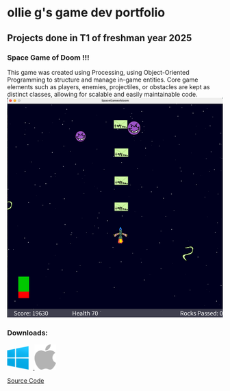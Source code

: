 # ollie g's game dev portfolio 

## Projects done in T1 of freshman year 2025

### Space Game of Doom !!!

This game was created using Processing, using Object-Oriented Programming to structure and manage in-game entities. Core game elements such as players, enemies, projectiles, or obstacles are kept as distinct classes, allowing for scalable and easily maintainable code.
![Running Game](https://github.com/pwspew/portfolio2/blob/main/images/spacelook.png?raw=true)
### Downloads:
<a href="https://github.com/pwspew/portfolio2/blob/main/src/SpaceGameofDoom/windows-amd64.zip">
  <img src="https://github.com/pwspew/portfolio2/blob/main/images/windlogo.png" alt="Windows" width="50" style="margin-right:10px;">
</a>



<a href="https://github.com/pwspew/portfolio2/blob/main/src/SpaceGameofDoom/macos-aarch64.zip">
  <img src="https://github.com/pwspew/portfolio2/blob/main/images/applogo.png" alt="MacOS" width="50">
</a>


[Source Code]()
